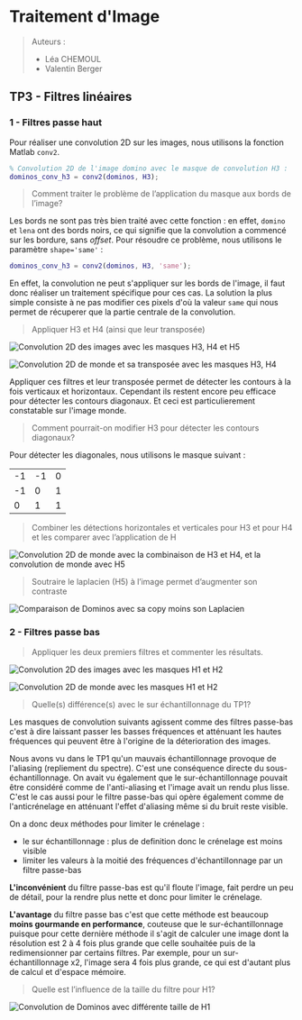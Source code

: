# Traitement d'Image

> Auteurs :
>
> * Léa CHEMOUL
> * Valentin Berger

## TP3 - Filtres linéaires

### 1 - Filtres passe haut

Pour réaliser une convolution 2D sur les images, nous utilisons la fonction Matlab `conv2`.

```matlab
% Convolution 2D de l'image domino avec le masque de convolution H3 :
dominos_conv_h3 = conv2(dominos, H3);
```

> Comment traiter le problème de l’application du masque aux bords de l’image?

Les bords ne sont pas très bien traité avec cette fonction : en effet, `domino` et `lena` ont des bords noirs, ce qui signifie que la convolution a commencé sur les bordure, sans *offset*. Pour résoudre ce problème, nous utilisons le paramètre `shape='same'` :

```matlab
dominos_conv_h3 = conv2(dominos, H3, 'same');
```

En effet, la convolution ne peut s'appliquer sur les bords de l'image, il faut donc réaliser un traitement spécifique pour ces cas. La solution la plus simple consiste à ne pas modifier ces pixels d'où la valeur  `same` qui nous permet de récuperer que la partie centrale de la convolution.

> Appliquer H3 et H4 (ainsi que leur transposée)

![Convolution 2D des images avec les masques H3, H4 et H5](output/all_conv2_h3_h4_h5.png)

![Convolution 2D de monde et sa transposée avec les masques H3, H4](output/monde_transposed_conv2_h3_h4.png)

Appliquer ces filtres et leur transposée permet de détecter les contours à la fois verticaux et horizontaux. Cependant ils restent encore peu efficace pour détecter les contours diagonaux.
Et ceci est particulierement constatable sur l'image monde.

> Comment pourrait-on modifier H3 pour détecter les contours diagonaux?

Pour détecter les diagonales, nous utilisons le masque suivant :

|    |    |    |
|----|----|----|
| -1 | -1 | 0  |
| -1 | 0  | 1  |
| 0  | 1  | 1  |

> Combiner les détections horizontales et verticales pour H3 et pour H4 et les comparer avec
l’application de H

![Convolution 2D de monde avec la combinaison de H3 et H4, et la convolution de monde avec H5](output/monde_conv2_comb_h3_h4.png)

> Soutraire le laplacien (H5) à l’image permet d’augmenter son contraste

![Comparaison de Dominos avec sa copy moins son Laplacien](output/dominos_laplacian_contrast.png)

### 2 - Filtres passe bas

> Appliquer les deux premiers filtres et commenter les résultats.

![Convolution 2D des images avec les masques H1 et H2](output/all_conv2_h1_h2.png)

![Convolution 2D de monde avec les masques H1 et H2](output/monde_conv2_h1_h2.png)



> Quelle(s) différence(s) avec le sur échantillonnage du TP1?

Les masques de convolution suivants agissent comme des filtres passe-bas c'est à dire laissant passer les basses fréquences et atténuant les hautes fréquences qui peuvent être à l'origine de la déterioration des images.

Nous avons vu dans le TP1 qu'un mauvais échantillonnage provoque de l'aliasing (repliement du spectre). C'est une conséquence directe du sous-échantillonnage. On avait vu également que le sur-échantillonnage pouvait être considéré comme de l'anti-aliasing et l'image avait un rendu plus lisse.
C'est le cas aussi pour le filtre passe-bas qui opère également comme de l'anticrénelage en atténuant l'effet d'aliasing même si du bruit reste visible.

On a donc deux méthodes pour limiter le crénelage :
- le sur échantillonnage : plus de definition donc le crénelage est moins visible
- limiter les valeurs à la moitié des fréquences d'échantillonnage par un filtre passe-bas

**L'inconvénient** du filtre passe-bas est qu'il floute l'image, fait perdre un peu de détail, pour la rendre plus nette et donc pour limiter le crénelage.

**L'avantage** du filtre passe bas c'est que cette méthode est beaucoup **moins gourmande en performance**, couteuse que le sur-échantillonnage puisque pour cette dernière méthode il s'agit de calculer une image dont la résolution est 2 à 4 fois plus grande que celle souhaitée puis de la redimensionner par certains filtres. Par exemple, pour un sur-échantillonnage x2, l'image sera 4 fois plus grande, ce qui est d'autant plus de calcul et d'espace mémoire.


> Quelle est l’influence de la taille du filtre pour H1?

![Convolution de Dominos avec différente taille de H1](output/dominos_h1_size.png)
